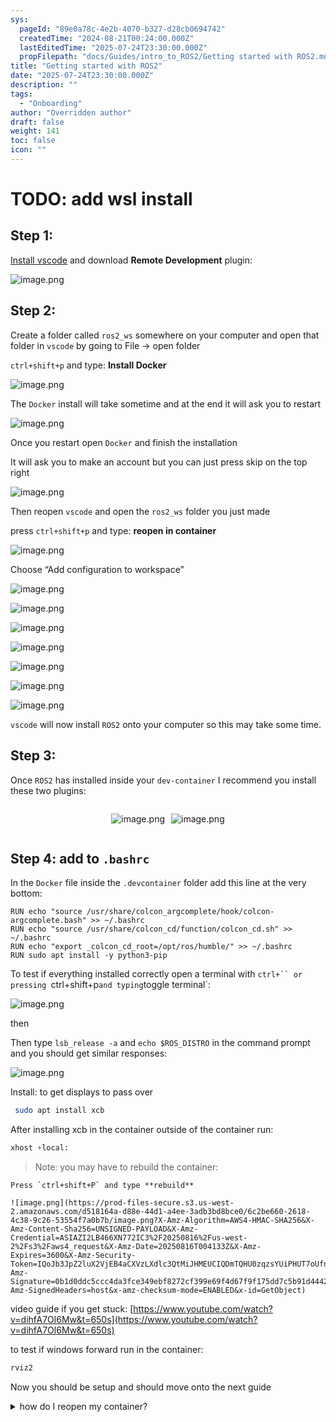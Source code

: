 ```yaml
---
sys:
  pageId: "89e0a78c-4e2b-4070-b327-d28cb0694742"
  createdTime: "2024-08-21T00:24:00.000Z"
  lastEditedTime: "2025-07-24T23:30:00.000Z"
  propFilepath: "docs/Guides/intro_to_ROS2/Getting started with ROS2.md"
title: "Getting started with ROS2"
date: "2025-07-24T23:30:00.000Z"
description: ""
tags:
  - "Onboarding"
author: "Overridden author"
draft: false
weight: 141
toc: false
icon: ""
---
```


# TODO: add wsl install

## Step 1:

[Install vscode](https://code.visualstudio.com/download) and download **Remote Development** plugin:

![image.png](https://prod-files-secure.s3.us-west-2.amazonaws.com/d518164a-d88e-44d1-a4ee-3adb3bd8bce0/efb52993-1881-4a40-b95e-6f020334f022/image.png?X-Amz-Algorithm=AWS4-HMAC-SHA256&X-Amz-Content-Sha256=UNSIGNED-PAYLOAD&X-Amz-Credential=ASIAZI2LB466YTDYD6W4%2F20250816%2Fus-west-2%2Fs3%2Faws4_request&X-Amz-Date=20250816T004122Z&X-Amz-Expires=3600&X-Amz-Security-Token=IQoJb3JpZ2luX2VjEB4aCXVzLXdlc3QtMiJHMEUCIQDgD%2BmvNN%2F2NVmmfEXZcHCkcd98qwN40VFOisK%2FMZ%2FTGQIgKimkAKcEC288hwedEi%2FsFl14G%2F16nt29wnkHsxrb1wYq%2FwMIZxAAGgw2Mzc0MjMxODM4MDUiDBoF0sNXgpxVRbWN6CrcA2qibWnkBkS0N0mkSY2yLaYfoIi3yYKgmQzXw4yCHsWpDJIgcwTsR9MTgejeveNW%2BXsyW9NNPSQiQ4KhJkw7iov3mE%2F5F8cumS2WOwqqetAC%2B%2B77A7SOItkbIWnwP7oaNq9PBRlrMseqLHYmqRQLnMHKPm2754PglCo2KFdo5xWKNxpoj7xS7ceFtXQXL286ZPF%2FaxNitbscMyLA45EGs8WG68SUmZ7goeBuddOIN5pYZ5icAh529Z2d569tfS2jp6AGpWu0Zy38%2FoXU7dOcffQinf56RttvKdLOBjK2yryOYYcxvcar3vlB0qRutgLU7MhwjSO9ZdacvjeQxLCgRjkXyfHNpFxIZkbdmLe5isbcr0WLcM2vIbLDcv7Hk81LA4nEzuntjWxcUf03n6kZqs5%2BKK21QsQ3TT3fewXxASCej6D3Z1Sn9NhbN%2BAjFnyEyfG2NywBHecpyTru%2BIelvYWlc1pG8GQzE2Bvtf0tUoyDhA2GgfFQ%2BykuVJWsUkoWY8QA7qKkiLHfUUCil8u1IdrML%2BbTmeKfCVvsnZ13RDeuuwu4zynLWwL0MfzjGJpteW3ht7pFFn046VZThed8j5Ie8uCOemjOZW9EKkqHgQz1zZ%2BQYXcYmXwrMmJ5MK3Y%2FsQGOqUBBbcKm1RmuzlmnWMr2APKvX%2BPjX4o%2B%2FWD50alyi2YITny2CbI7MEcqjNcuvrEjoOVCwOP6kWQzZuWTv7jv4I1sKiZAUv0sxMhddt0P3gm6Td9tdK4dKYrCT8W4UAJqFdasZzCNUxifZ%2FnI2jdm1gAC2ZSHayB7q%2Fr0Felraw4HD82tdrFx4jlqocn8tf2HV3iidABJ3Qk7aO5caEVTBGgB1I%2Fkael&X-Amz-Signature=c04e14b658abb6e0f17545ece0f28b7b5193e404258bb85b5f238f048154e77a&X-Amz-SignedHeaders=host&x-amz-checksum-mode=ENABLED&x-id=GetObject)

## Step 2:

Create a folder called `ros2_ws` somewhere on your computer and open that folder in `vscode` by going to File → open folder 

`ctrl+shift+p` and type: **Install Docker**

![image.png](https://prod-files-secure.s3.us-west-2.amazonaws.com/d518164a-d88e-44d1-a4ee-3adb3bd8bce0/2269dc0e-1cd5-47ff-bceb-c04ad9b2eab0/image.png?X-Amz-Algorithm=AWS4-HMAC-SHA256&X-Amz-Content-Sha256=UNSIGNED-PAYLOAD&X-Amz-Credential=ASIAZI2LB466YTDYD6W4%2F20250816%2Fus-west-2%2Fs3%2Faws4_request&X-Amz-Date=20250816T004122Z&X-Amz-Expires=3600&X-Amz-Security-Token=IQoJb3JpZ2luX2VjEB4aCXVzLXdlc3QtMiJHMEUCIQDgD%2BmvNN%2F2NVmmfEXZcHCkcd98qwN40VFOisK%2FMZ%2FTGQIgKimkAKcEC288hwedEi%2FsFl14G%2F16nt29wnkHsxrb1wYq%2FwMIZxAAGgw2Mzc0MjMxODM4MDUiDBoF0sNXgpxVRbWN6CrcA2qibWnkBkS0N0mkSY2yLaYfoIi3yYKgmQzXw4yCHsWpDJIgcwTsR9MTgejeveNW%2BXsyW9NNPSQiQ4KhJkw7iov3mE%2F5F8cumS2WOwqqetAC%2B%2B77A7SOItkbIWnwP7oaNq9PBRlrMseqLHYmqRQLnMHKPm2754PglCo2KFdo5xWKNxpoj7xS7ceFtXQXL286ZPF%2FaxNitbscMyLA45EGs8WG68SUmZ7goeBuddOIN5pYZ5icAh529Z2d569tfS2jp6AGpWu0Zy38%2FoXU7dOcffQinf56RttvKdLOBjK2yryOYYcxvcar3vlB0qRutgLU7MhwjSO9ZdacvjeQxLCgRjkXyfHNpFxIZkbdmLe5isbcr0WLcM2vIbLDcv7Hk81LA4nEzuntjWxcUf03n6kZqs5%2BKK21QsQ3TT3fewXxASCej6D3Z1Sn9NhbN%2BAjFnyEyfG2NywBHecpyTru%2BIelvYWlc1pG8GQzE2Bvtf0tUoyDhA2GgfFQ%2BykuVJWsUkoWY8QA7qKkiLHfUUCil8u1IdrML%2BbTmeKfCVvsnZ13RDeuuwu4zynLWwL0MfzjGJpteW3ht7pFFn046VZThed8j5Ie8uCOemjOZW9EKkqHgQz1zZ%2BQYXcYmXwrMmJ5MK3Y%2FsQGOqUBBbcKm1RmuzlmnWMr2APKvX%2BPjX4o%2B%2FWD50alyi2YITny2CbI7MEcqjNcuvrEjoOVCwOP6kWQzZuWTv7jv4I1sKiZAUv0sxMhddt0P3gm6Td9tdK4dKYrCT8W4UAJqFdasZzCNUxifZ%2FnI2jdm1gAC2ZSHayB7q%2Fr0Felraw4HD82tdrFx4jlqocn8tf2HV3iidABJ3Qk7aO5caEVTBGgB1I%2Fkael&X-Amz-Signature=fb77fa729a85f5f8186a85068adae0dd527ef6942cdac08cbf3d3dcf4c0e6ee7&X-Amz-SignedHeaders=host&x-amz-checksum-mode=ENABLED&x-id=GetObject)

The `Docker` install will take sometime and at the end it will ask you to restart

![image.png](https://prod-files-secure.s3.us-west-2.amazonaws.com/d518164a-d88e-44d1-a4ee-3adb3bd8bce0/ed233f78-be33-4b1f-b89c-9c346c0e961e/image.png?X-Amz-Algorithm=AWS4-HMAC-SHA256&X-Amz-Content-Sha256=UNSIGNED-PAYLOAD&X-Amz-Credential=ASIAZI2LB466YTDYD6W4%2F20250816%2Fus-west-2%2Fs3%2Faws4_request&X-Amz-Date=20250816T004122Z&X-Amz-Expires=3600&X-Amz-Security-Token=IQoJb3JpZ2luX2VjEB4aCXVzLXdlc3QtMiJHMEUCIQDgD%2BmvNN%2F2NVmmfEXZcHCkcd98qwN40VFOisK%2FMZ%2FTGQIgKimkAKcEC288hwedEi%2FsFl14G%2F16nt29wnkHsxrb1wYq%2FwMIZxAAGgw2Mzc0MjMxODM4MDUiDBoF0sNXgpxVRbWN6CrcA2qibWnkBkS0N0mkSY2yLaYfoIi3yYKgmQzXw4yCHsWpDJIgcwTsR9MTgejeveNW%2BXsyW9NNPSQiQ4KhJkw7iov3mE%2F5F8cumS2WOwqqetAC%2B%2B77A7SOItkbIWnwP7oaNq9PBRlrMseqLHYmqRQLnMHKPm2754PglCo2KFdo5xWKNxpoj7xS7ceFtXQXL286ZPF%2FaxNitbscMyLA45EGs8WG68SUmZ7goeBuddOIN5pYZ5icAh529Z2d569tfS2jp6AGpWu0Zy38%2FoXU7dOcffQinf56RttvKdLOBjK2yryOYYcxvcar3vlB0qRutgLU7MhwjSO9ZdacvjeQxLCgRjkXyfHNpFxIZkbdmLe5isbcr0WLcM2vIbLDcv7Hk81LA4nEzuntjWxcUf03n6kZqs5%2BKK21QsQ3TT3fewXxASCej6D3Z1Sn9NhbN%2BAjFnyEyfG2NywBHecpyTru%2BIelvYWlc1pG8GQzE2Bvtf0tUoyDhA2GgfFQ%2BykuVJWsUkoWY8QA7qKkiLHfUUCil8u1IdrML%2BbTmeKfCVvsnZ13RDeuuwu4zynLWwL0MfzjGJpteW3ht7pFFn046VZThed8j5Ie8uCOemjOZW9EKkqHgQz1zZ%2BQYXcYmXwrMmJ5MK3Y%2FsQGOqUBBbcKm1RmuzlmnWMr2APKvX%2BPjX4o%2B%2FWD50alyi2YITny2CbI7MEcqjNcuvrEjoOVCwOP6kWQzZuWTv7jv4I1sKiZAUv0sxMhddt0P3gm6Td9tdK4dKYrCT8W4UAJqFdasZzCNUxifZ%2FnI2jdm1gAC2ZSHayB7q%2Fr0Felraw4HD82tdrFx4jlqocn8tf2HV3iidABJ3Qk7aO5caEVTBGgB1I%2Fkael&X-Amz-Signature=aa05e05a202a1a0c1f5f236e80f639e8ebd207e8f64a31a4811de112fef0be22&X-Amz-SignedHeaders=host&x-amz-checksum-mode=ENABLED&x-id=GetObject)

Once you restart open `Docker` and finish the installation

It will ask you to make an account but you can just press skip on the top right

![image.png](https://prod-files-secure.s3.us-west-2.amazonaws.com/d518164a-d88e-44d1-a4ee-3adb3bd8bce0/21010ad9-1659-4fd9-9f59-9932a09b2a3d/image.png?X-Amz-Algorithm=AWS4-HMAC-SHA256&X-Amz-Content-Sha256=UNSIGNED-PAYLOAD&X-Amz-Credential=ASIAZI2LB466YTDYD6W4%2F20250816%2Fus-west-2%2Fs3%2Faws4_request&X-Amz-Date=20250816T004122Z&X-Amz-Expires=3600&X-Amz-Security-Token=IQoJb3JpZ2luX2VjEB4aCXVzLXdlc3QtMiJHMEUCIQDgD%2BmvNN%2F2NVmmfEXZcHCkcd98qwN40VFOisK%2FMZ%2FTGQIgKimkAKcEC288hwedEi%2FsFl14G%2F16nt29wnkHsxrb1wYq%2FwMIZxAAGgw2Mzc0MjMxODM4MDUiDBoF0sNXgpxVRbWN6CrcA2qibWnkBkS0N0mkSY2yLaYfoIi3yYKgmQzXw4yCHsWpDJIgcwTsR9MTgejeveNW%2BXsyW9NNPSQiQ4KhJkw7iov3mE%2F5F8cumS2WOwqqetAC%2B%2B77A7SOItkbIWnwP7oaNq9PBRlrMseqLHYmqRQLnMHKPm2754PglCo2KFdo5xWKNxpoj7xS7ceFtXQXL286ZPF%2FaxNitbscMyLA45EGs8WG68SUmZ7goeBuddOIN5pYZ5icAh529Z2d569tfS2jp6AGpWu0Zy38%2FoXU7dOcffQinf56RttvKdLOBjK2yryOYYcxvcar3vlB0qRutgLU7MhwjSO9ZdacvjeQxLCgRjkXyfHNpFxIZkbdmLe5isbcr0WLcM2vIbLDcv7Hk81LA4nEzuntjWxcUf03n6kZqs5%2BKK21QsQ3TT3fewXxASCej6D3Z1Sn9NhbN%2BAjFnyEyfG2NywBHecpyTru%2BIelvYWlc1pG8GQzE2Bvtf0tUoyDhA2GgfFQ%2BykuVJWsUkoWY8QA7qKkiLHfUUCil8u1IdrML%2BbTmeKfCVvsnZ13RDeuuwu4zynLWwL0MfzjGJpteW3ht7pFFn046VZThed8j5Ie8uCOemjOZW9EKkqHgQz1zZ%2BQYXcYmXwrMmJ5MK3Y%2FsQGOqUBBbcKm1RmuzlmnWMr2APKvX%2BPjX4o%2B%2FWD50alyi2YITny2CbI7MEcqjNcuvrEjoOVCwOP6kWQzZuWTv7jv4I1sKiZAUv0sxMhddt0P3gm6Td9tdK4dKYrCT8W4UAJqFdasZzCNUxifZ%2FnI2jdm1gAC2ZSHayB7q%2Fr0Felraw4HD82tdrFx4jlqocn8tf2HV3iidABJ3Qk7aO5caEVTBGgB1I%2Fkael&X-Amz-Signature=ce2d48ce6c2f57f3dcce4f8146d1b6cbeb54ca8cc5398049594aa7555363130e&X-Amz-SignedHeaders=host&x-amz-checksum-mode=ENABLED&x-id=GetObject)

Then reopen `vscode` and open the `ros2_ws` folder you just made

press `ctrl+shift+p` and type: **reopen in container**

![image.png](https://prod-files-secure.s3.us-west-2.amazonaws.com/d518164a-d88e-44d1-a4ee-3adb3bd8bce0/4e93b8c2-41ad-488c-8095-c74205196118/image.png?X-Amz-Algorithm=AWS4-HMAC-SHA256&X-Amz-Content-Sha256=UNSIGNED-PAYLOAD&X-Amz-Credential=ASIAZI2LB466YTDYD6W4%2F20250816%2Fus-west-2%2Fs3%2Faws4_request&X-Amz-Date=20250816T004122Z&X-Amz-Expires=3600&X-Amz-Security-Token=IQoJb3JpZ2luX2VjEB4aCXVzLXdlc3QtMiJHMEUCIQDgD%2BmvNN%2F2NVmmfEXZcHCkcd98qwN40VFOisK%2FMZ%2FTGQIgKimkAKcEC288hwedEi%2FsFl14G%2F16nt29wnkHsxrb1wYq%2FwMIZxAAGgw2Mzc0MjMxODM4MDUiDBoF0sNXgpxVRbWN6CrcA2qibWnkBkS0N0mkSY2yLaYfoIi3yYKgmQzXw4yCHsWpDJIgcwTsR9MTgejeveNW%2BXsyW9NNPSQiQ4KhJkw7iov3mE%2F5F8cumS2WOwqqetAC%2B%2B77A7SOItkbIWnwP7oaNq9PBRlrMseqLHYmqRQLnMHKPm2754PglCo2KFdo5xWKNxpoj7xS7ceFtXQXL286ZPF%2FaxNitbscMyLA45EGs8WG68SUmZ7goeBuddOIN5pYZ5icAh529Z2d569tfS2jp6AGpWu0Zy38%2FoXU7dOcffQinf56RttvKdLOBjK2yryOYYcxvcar3vlB0qRutgLU7MhwjSO9ZdacvjeQxLCgRjkXyfHNpFxIZkbdmLe5isbcr0WLcM2vIbLDcv7Hk81LA4nEzuntjWxcUf03n6kZqs5%2BKK21QsQ3TT3fewXxASCej6D3Z1Sn9NhbN%2BAjFnyEyfG2NywBHecpyTru%2BIelvYWlc1pG8GQzE2Bvtf0tUoyDhA2GgfFQ%2BykuVJWsUkoWY8QA7qKkiLHfUUCil8u1IdrML%2BbTmeKfCVvsnZ13RDeuuwu4zynLWwL0MfzjGJpteW3ht7pFFn046VZThed8j5Ie8uCOemjOZW9EKkqHgQz1zZ%2BQYXcYmXwrMmJ5MK3Y%2FsQGOqUBBbcKm1RmuzlmnWMr2APKvX%2BPjX4o%2B%2FWD50alyi2YITny2CbI7MEcqjNcuvrEjoOVCwOP6kWQzZuWTv7jv4I1sKiZAUv0sxMhddt0P3gm6Td9tdK4dKYrCT8W4UAJqFdasZzCNUxifZ%2FnI2jdm1gAC2ZSHayB7q%2Fr0Felraw4HD82tdrFx4jlqocn8tf2HV3iidABJ3Qk7aO5caEVTBGgB1I%2Fkael&X-Amz-Signature=be7eb102ecba278689e34b616a606dc856f156916f407b1ba021cde11c0404b7&X-Amz-SignedHeaders=host&x-amz-checksum-mode=ENABLED&x-id=GetObject)

Choose “Add configuration to workspace”

![image.png](https://prod-files-secure.s3.us-west-2.amazonaws.com/d518164a-d88e-44d1-a4ee-3adb3bd8bce0/9560b282-5060-4989-ba37-97e7b2c22476/image.png?X-Amz-Algorithm=AWS4-HMAC-SHA256&X-Amz-Content-Sha256=UNSIGNED-PAYLOAD&X-Amz-Credential=ASIAZI2LB466YTDYD6W4%2F20250816%2Fus-west-2%2Fs3%2Faws4_request&X-Amz-Date=20250816T004122Z&X-Amz-Expires=3600&X-Amz-Security-Token=IQoJb3JpZ2luX2VjEB4aCXVzLXdlc3QtMiJHMEUCIQDgD%2BmvNN%2F2NVmmfEXZcHCkcd98qwN40VFOisK%2FMZ%2FTGQIgKimkAKcEC288hwedEi%2FsFl14G%2F16nt29wnkHsxrb1wYq%2FwMIZxAAGgw2Mzc0MjMxODM4MDUiDBoF0sNXgpxVRbWN6CrcA2qibWnkBkS0N0mkSY2yLaYfoIi3yYKgmQzXw4yCHsWpDJIgcwTsR9MTgejeveNW%2BXsyW9NNPSQiQ4KhJkw7iov3mE%2F5F8cumS2WOwqqetAC%2B%2B77A7SOItkbIWnwP7oaNq9PBRlrMseqLHYmqRQLnMHKPm2754PglCo2KFdo5xWKNxpoj7xS7ceFtXQXL286ZPF%2FaxNitbscMyLA45EGs8WG68SUmZ7goeBuddOIN5pYZ5icAh529Z2d569tfS2jp6AGpWu0Zy38%2FoXU7dOcffQinf56RttvKdLOBjK2yryOYYcxvcar3vlB0qRutgLU7MhwjSO9ZdacvjeQxLCgRjkXyfHNpFxIZkbdmLe5isbcr0WLcM2vIbLDcv7Hk81LA4nEzuntjWxcUf03n6kZqs5%2BKK21QsQ3TT3fewXxASCej6D3Z1Sn9NhbN%2BAjFnyEyfG2NywBHecpyTru%2BIelvYWlc1pG8GQzE2Bvtf0tUoyDhA2GgfFQ%2BykuVJWsUkoWY8QA7qKkiLHfUUCil8u1IdrML%2BbTmeKfCVvsnZ13RDeuuwu4zynLWwL0MfzjGJpteW3ht7pFFn046VZThed8j5Ie8uCOemjOZW9EKkqHgQz1zZ%2BQYXcYmXwrMmJ5MK3Y%2FsQGOqUBBbcKm1RmuzlmnWMr2APKvX%2BPjX4o%2B%2FWD50alyi2YITny2CbI7MEcqjNcuvrEjoOVCwOP6kWQzZuWTv7jv4I1sKiZAUv0sxMhddt0P3gm6Td9tdK4dKYrCT8W4UAJqFdasZzCNUxifZ%2FnI2jdm1gAC2ZSHayB7q%2Fr0Felraw4HD82tdrFx4jlqocn8tf2HV3iidABJ3Qk7aO5caEVTBGgB1I%2Fkael&X-Amz-Signature=8ed5ab8ac4f36eae142cf85222fcfc23eecd07870ed65c1b6273de6ac5058b73&X-Amz-SignedHeaders=host&x-amz-checksum-mode=ENABLED&x-id=GetObject)

![image.png](https://prod-files-secure.s3.us-west-2.amazonaws.com/d518164a-d88e-44d1-a4ee-3adb3bd8bce0/2ee63f81-886b-48e8-a553-dc6e5eac99e4/image.png?X-Amz-Algorithm=AWS4-HMAC-SHA256&X-Amz-Content-Sha256=UNSIGNED-PAYLOAD&X-Amz-Credential=ASIAZI2LB466YTDYD6W4%2F20250816%2Fus-west-2%2Fs3%2Faws4_request&X-Amz-Date=20250816T004122Z&X-Amz-Expires=3600&X-Amz-Security-Token=IQoJb3JpZ2luX2VjEB4aCXVzLXdlc3QtMiJHMEUCIQDgD%2BmvNN%2F2NVmmfEXZcHCkcd98qwN40VFOisK%2FMZ%2FTGQIgKimkAKcEC288hwedEi%2FsFl14G%2F16nt29wnkHsxrb1wYq%2FwMIZxAAGgw2Mzc0MjMxODM4MDUiDBoF0sNXgpxVRbWN6CrcA2qibWnkBkS0N0mkSY2yLaYfoIi3yYKgmQzXw4yCHsWpDJIgcwTsR9MTgejeveNW%2BXsyW9NNPSQiQ4KhJkw7iov3mE%2F5F8cumS2WOwqqetAC%2B%2B77A7SOItkbIWnwP7oaNq9PBRlrMseqLHYmqRQLnMHKPm2754PglCo2KFdo5xWKNxpoj7xS7ceFtXQXL286ZPF%2FaxNitbscMyLA45EGs8WG68SUmZ7goeBuddOIN5pYZ5icAh529Z2d569tfS2jp6AGpWu0Zy38%2FoXU7dOcffQinf56RttvKdLOBjK2yryOYYcxvcar3vlB0qRutgLU7MhwjSO9ZdacvjeQxLCgRjkXyfHNpFxIZkbdmLe5isbcr0WLcM2vIbLDcv7Hk81LA4nEzuntjWxcUf03n6kZqs5%2BKK21QsQ3TT3fewXxASCej6D3Z1Sn9NhbN%2BAjFnyEyfG2NywBHecpyTru%2BIelvYWlc1pG8GQzE2Bvtf0tUoyDhA2GgfFQ%2BykuVJWsUkoWY8QA7qKkiLHfUUCil8u1IdrML%2BbTmeKfCVvsnZ13RDeuuwu4zynLWwL0MfzjGJpteW3ht7pFFn046VZThed8j5Ie8uCOemjOZW9EKkqHgQz1zZ%2BQYXcYmXwrMmJ5MK3Y%2FsQGOqUBBbcKm1RmuzlmnWMr2APKvX%2BPjX4o%2B%2FWD50alyi2YITny2CbI7MEcqjNcuvrEjoOVCwOP6kWQzZuWTv7jv4I1sKiZAUv0sxMhddt0P3gm6Td9tdK4dKYrCT8W4UAJqFdasZzCNUxifZ%2FnI2jdm1gAC2ZSHayB7q%2Fr0Felraw4HD82tdrFx4jlqocn8tf2HV3iidABJ3Qk7aO5caEVTBGgB1I%2Fkael&X-Amz-Signature=d39a5d68df67b8fc5150b56283433ceae1e6834010f491766b187ad4e35ccbfc&X-Amz-SignedHeaders=host&x-amz-checksum-mode=ENABLED&x-id=GetObject)

![image.png](https://prod-files-secure.s3.us-west-2.amazonaws.com/d518164a-d88e-44d1-a4ee-3adb3bd8bce0/e0fd626c-c8b6-4b2c-95d1-fa4c26514504/image.png?X-Amz-Algorithm=AWS4-HMAC-SHA256&X-Amz-Content-Sha256=UNSIGNED-PAYLOAD&X-Amz-Credential=ASIAZI2LB466YTDYD6W4%2F20250816%2Fus-west-2%2Fs3%2Faws4_request&X-Amz-Date=20250816T004122Z&X-Amz-Expires=3600&X-Amz-Security-Token=IQoJb3JpZ2luX2VjEB4aCXVzLXdlc3QtMiJHMEUCIQDgD%2BmvNN%2F2NVmmfEXZcHCkcd98qwN40VFOisK%2FMZ%2FTGQIgKimkAKcEC288hwedEi%2FsFl14G%2F16nt29wnkHsxrb1wYq%2FwMIZxAAGgw2Mzc0MjMxODM4MDUiDBoF0sNXgpxVRbWN6CrcA2qibWnkBkS0N0mkSY2yLaYfoIi3yYKgmQzXw4yCHsWpDJIgcwTsR9MTgejeveNW%2BXsyW9NNPSQiQ4KhJkw7iov3mE%2F5F8cumS2WOwqqetAC%2B%2B77A7SOItkbIWnwP7oaNq9PBRlrMseqLHYmqRQLnMHKPm2754PglCo2KFdo5xWKNxpoj7xS7ceFtXQXL286ZPF%2FaxNitbscMyLA45EGs8WG68SUmZ7goeBuddOIN5pYZ5icAh529Z2d569tfS2jp6AGpWu0Zy38%2FoXU7dOcffQinf56RttvKdLOBjK2yryOYYcxvcar3vlB0qRutgLU7MhwjSO9ZdacvjeQxLCgRjkXyfHNpFxIZkbdmLe5isbcr0WLcM2vIbLDcv7Hk81LA4nEzuntjWxcUf03n6kZqs5%2BKK21QsQ3TT3fewXxASCej6D3Z1Sn9NhbN%2BAjFnyEyfG2NywBHecpyTru%2BIelvYWlc1pG8GQzE2Bvtf0tUoyDhA2GgfFQ%2BykuVJWsUkoWY8QA7qKkiLHfUUCil8u1IdrML%2BbTmeKfCVvsnZ13RDeuuwu4zynLWwL0MfzjGJpteW3ht7pFFn046VZThed8j5Ie8uCOemjOZW9EKkqHgQz1zZ%2BQYXcYmXwrMmJ5MK3Y%2FsQGOqUBBbcKm1RmuzlmnWMr2APKvX%2BPjX4o%2B%2FWD50alyi2YITny2CbI7MEcqjNcuvrEjoOVCwOP6kWQzZuWTv7jv4I1sKiZAUv0sxMhddt0P3gm6Td9tdK4dKYrCT8W4UAJqFdasZzCNUxifZ%2FnI2jdm1gAC2ZSHayB7q%2Fr0Felraw4HD82tdrFx4jlqocn8tf2HV3iidABJ3Qk7aO5caEVTBGgB1I%2Fkael&X-Amz-Signature=3adc808449438fe662a8608e4a99d6507420dda5b459eab0afa5fc91bd4215e8&X-Amz-SignedHeaders=host&x-amz-checksum-mode=ENABLED&x-id=GetObject)

![image.png](https://prod-files-secure.s3.us-west-2.amazonaws.com/d518164a-d88e-44d1-a4ee-3adb3bd8bce0/a2e13f50-d2ab-4719-a4c2-7ced634bfc9d/image.png?X-Amz-Algorithm=AWS4-HMAC-SHA256&X-Amz-Content-Sha256=UNSIGNED-PAYLOAD&X-Amz-Credential=ASIAZI2LB466YTDYD6W4%2F20250816%2Fus-west-2%2Fs3%2Faws4_request&X-Amz-Date=20250816T004122Z&X-Amz-Expires=3600&X-Amz-Security-Token=IQoJb3JpZ2luX2VjEB4aCXVzLXdlc3QtMiJHMEUCIQDgD%2BmvNN%2F2NVmmfEXZcHCkcd98qwN40VFOisK%2FMZ%2FTGQIgKimkAKcEC288hwedEi%2FsFl14G%2F16nt29wnkHsxrb1wYq%2FwMIZxAAGgw2Mzc0MjMxODM4MDUiDBoF0sNXgpxVRbWN6CrcA2qibWnkBkS0N0mkSY2yLaYfoIi3yYKgmQzXw4yCHsWpDJIgcwTsR9MTgejeveNW%2BXsyW9NNPSQiQ4KhJkw7iov3mE%2F5F8cumS2WOwqqetAC%2B%2B77A7SOItkbIWnwP7oaNq9PBRlrMseqLHYmqRQLnMHKPm2754PglCo2KFdo5xWKNxpoj7xS7ceFtXQXL286ZPF%2FaxNitbscMyLA45EGs8WG68SUmZ7goeBuddOIN5pYZ5icAh529Z2d569tfS2jp6AGpWu0Zy38%2FoXU7dOcffQinf56RttvKdLOBjK2yryOYYcxvcar3vlB0qRutgLU7MhwjSO9ZdacvjeQxLCgRjkXyfHNpFxIZkbdmLe5isbcr0WLcM2vIbLDcv7Hk81LA4nEzuntjWxcUf03n6kZqs5%2BKK21QsQ3TT3fewXxASCej6D3Z1Sn9NhbN%2BAjFnyEyfG2NywBHecpyTru%2BIelvYWlc1pG8GQzE2Bvtf0tUoyDhA2GgfFQ%2BykuVJWsUkoWY8QA7qKkiLHfUUCil8u1IdrML%2BbTmeKfCVvsnZ13RDeuuwu4zynLWwL0MfzjGJpteW3ht7pFFn046VZThed8j5Ie8uCOemjOZW9EKkqHgQz1zZ%2BQYXcYmXwrMmJ5MK3Y%2FsQGOqUBBbcKm1RmuzlmnWMr2APKvX%2BPjX4o%2B%2FWD50alyi2YITny2CbI7MEcqjNcuvrEjoOVCwOP6kWQzZuWTv7jv4I1sKiZAUv0sxMhddt0P3gm6Td9tdK4dKYrCT8W4UAJqFdasZzCNUxifZ%2FnI2jdm1gAC2ZSHayB7q%2Fr0Felraw4HD82tdrFx4jlqocn8tf2HV3iidABJ3Qk7aO5caEVTBGgB1I%2Fkael&X-Amz-Signature=11e6748ce79293262b69a906db63f6f413a25e6439ad887ac26ba4ff19c8a1b5&X-Amz-SignedHeaders=host&x-amz-checksum-mode=ENABLED&x-id=GetObject)

![image.png](https://prod-files-secure.s3.us-west-2.amazonaws.com/d518164a-d88e-44d1-a4ee-3adb3bd8bce0/6cc478ad-aaba-4bf7-9fcc-403277ab896c/image.png?X-Amz-Algorithm=AWS4-HMAC-SHA256&X-Amz-Content-Sha256=UNSIGNED-PAYLOAD&X-Amz-Credential=ASIAZI2LB466YTDYD6W4%2F20250816%2Fus-west-2%2Fs3%2Faws4_request&X-Amz-Date=20250816T004122Z&X-Amz-Expires=3600&X-Amz-Security-Token=IQoJb3JpZ2luX2VjEB4aCXVzLXdlc3QtMiJHMEUCIQDgD%2BmvNN%2F2NVmmfEXZcHCkcd98qwN40VFOisK%2FMZ%2FTGQIgKimkAKcEC288hwedEi%2FsFl14G%2F16nt29wnkHsxrb1wYq%2FwMIZxAAGgw2Mzc0MjMxODM4MDUiDBoF0sNXgpxVRbWN6CrcA2qibWnkBkS0N0mkSY2yLaYfoIi3yYKgmQzXw4yCHsWpDJIgcwTsR9MTgejeveNW%2BXsyW9NNPSQiQ4KhJkw7iov3mE%2F5F8cumS2WOwqqetAC%2B%2B77A7SOItkbIWnwP7oaNq9PBRlrMseqLHYmqRQLnMHKPm2754PglCo2KFdo5xWKNxpoj7xS7ceFtXQXL286ZPF%2FaxNitbscMyLA45EGs8WG68SUmZ7goeBuddOIN5pYZ5icAh529Z2d569tfS2jp6AGpWu0Zy38%2FoXU7dOcffQinf56RttvKdLOBjK2yryOYYcxvcar3vlB0qRutgLU7MhwjSO9ZdacvjeQxLCgRjkXyfHNpFxIZkbdmLe5isbcr0WLcM2vIbLDcv7Hk81LA4nEzuntjWxcUf03n6kZqs5%2BKK21QsQ3TT3fewXxASCej6D3Z1Sn9NhbN%2BAjFnyEyfG2NywBHecpyTru%2BIelvYWlc1pG8GQzE2Bvtf0tUoyDhA2GgfFQ%2BykuVJWsUkoWY8QA7qKkiLHfUUCil8u1IdrML%2BbTmeKfCVvsnZ13RDeuuwu4zynLWwL0MfzjGJpteW3ht7pFFn046VZThed8j5Ie8uCOemjOZW9EKkqHgQz1zZ%2BQYXcYmXwrMmJ5MK3Y%2FsQGOqUBBbcKm1RmuzlmnWMr2APKvX%2BPjX4o%2B%2FWD50alyi2YITny2CbI7MEcqjNcuvrEjoOVCwOP6kWQzZuWTv7jv4I1sKiZAUv0sxMhddt0P3gm6Td9tdK4dKYrCT8W4UAJqFdasZzCNUxifZ%2FnI2jdm1gAC2ZSHayB7q%2Fr0Felraw4HD82tdrFx4jlqocn8tf2HV3iidABJ3Qk7aO5caEVTBGgB1I%2Fkael&X-Amz-Signature=fb0cb91b8307d64087cb2dbd389d55fc27979f0e3d6474c432aa0806cc90d1b6&X-Amz-SignedHeaders=host&x-amz-checksum-mode=ENABLED&x-id=GetObject)

![image.png](https://prod-files-secure.s3.us-west-2.amazonaws.com/d518164a-d88e-44d1-a4ee-3adb3bd8bce0/53255b28-f75e-430f-b9e3-c0ac8577e42b/image.png?X-Amz-Algorithm=AWS4-HMAC-SHA256&X-Amz-Content-Sha256=UNSIGNED-PAYLOAD&X-Amz-Credential=ASIAZI2LB466YTDYD6W4%2F20250816%2Fus-west-2%2Fs3%2Faws4_request&X-Amz-Date=20250816T004122Z&X-Amz-Expires=3600&X-Amz-Security-Token=IQoJb3JpZ2luX2VjEB4aCXVzLXdlc3QtMiJHMEUCIQDgD%2BmvNN%2F2NVmmfEXZcHCkcd98qwN40VFOisK%2FMZ%2FTGQIgKimkAKcEC288hwedEi%2FsFl14G%2F16nt29wnkHsxrb1wYq%2FwMIZxAAGgw2Mzc0MjMxODM4MDUiDBoF0sNXgpxVRbWN6CrcA2qibWnkBkS0N0mkSY2yLaYfoIi3yYKgmQzXw4yCHsWpDJIgcwTsR9MTgejeveNW%2BXsyW9NNPSQiQ4KhJkw7iov3mE%2F5F8cumS2WOwqqetAC%2B%2B77A7SOItkbIWnwP7oaNq9PBRlrMseqLHYmqRQLnMHKPm2754PglCo2KFdo5xWKNxpoj7xS7ceFtXQXL286ZPF%2FaxNitbscMyLA45EGs8WG68SUmZ7goeBuddOIN5pYZ5icAh529Z2d569tfS2jp6AGpWu0Zy38%2FoXU7dOcffQinf56RttvKdLOBjK2yryOYYcxvcar3vlB0qRutgLU7MhwjSO9ZdacvjeQxLCgRjkXyfHNpFxIZkbdmLe5isbcr0WLcM2vIbLDcv7Hk81LA4nEzuntjWxcUf03n6kZqs5%2BKK21QsQ3TT3fewXxASCej6D3Z1Sn9NhbN%2BAjFnyEyfG2NywBHecpyTru%2BIelvYWlc1pG8GQzE2Bvtf0tUoyDhA2GgfFQ%2BykuVJWsUkoWY8QA7qKkiLHfUUCil8u1IdrML%2BbTmeKfCVvsnZ13RDeuuwu4zynLWwL0MfzjGJpteW3ht7pFFn046VZThed8j5Ie8uCOemjOZW9EKkqHgQz1zZ%2BQYXcYmXwrMmJ5MK3Y%2FsQGOqUBBbcKm1RmuzlmnWMr2APKvX%2BPjX4o%2B%2FWD50alyi2YITny2CbI7MEcqjNcuvrEjoOVCwOP6kWQzZuWTv7jv4I1sKiZAUv0sxMhddt0P3gm6Td9tdK4dKYrCT8W4UAJqFdasZzCNUxifZ%2FnI2jdm1gAC2ZSHayB7q%2Fr0Felraw4HD82tdrFx4jlqocn8tf2HV3iidABJ3Qk7aO5caEVTBGgB1I%2Fkael&X-Amz-Signature=ff487be9587090eaf31d21ce2ada7f20f6f8dedb0a6a8127f23316d3c4226a0a&X-Amz-SignedHeaders=host&x-amz-checksum-mode=ENABLED&x-id=GetObject)

![image.png](https://prod-files-secure.s3.us-west-2.amazonaws.com/d518164a-d88e-44d1-a4ee-3adb3bd8bce0/7c562767-5af9-4ffb-97d1-327bcdf4ee00/image.png?X-Amz-Algorithm=AWS4-HMAC-SHA256&X-Amz-Content-Sha256=UNSIGNED-PAYLOAD&X-Amz-Credential=ASIAZI2LB466YTDYD6W4%2F20250816%2Fus-west-2%2Fs3%2Faws4_request&X-Amz-Date=20250816T004122Z&X-Amz-Expires=3600&X-Amz-Security-Token=IQoJb3JpZ2luX2VjEB4aCXVzLXdlc3QtMiJHMEUCIQDgD%2BmvNN%2F2NVmmfEXZcHCkcd98qwN40VFOisK%2FMZ%2FTGQIgKimkAKcEC288hwedEi%2FsFl14G%2F16nt29wnkHsxrb1wYq%2FwMIZxAAGgw2Mzc0MjMxODM4MDUiDBoF0sNXgpxVRbWN6CrcA2qibWnkBkS0N0mkSY2yLaYfoIi3yYKgmQzXw4yCHsWpDJIgcwTsR9MTgejeveNW%2BXsyW9NNPSQiQ4KhJkw7iov3mE%2F5F8cumS2WOwqqetAC%2B%2B77A7SOItkbIWnwP7oaNq9PBRlrMseqLHYmqRQLnMHKPm2754PglCo2KFdo5xWKNxpoj7xS7ceFtXQXL286ZPF%2FaxNitbscMyLA45EGs8WG68SUmZ7goeBuddOIN5pYZ5icAh529Z2d569tfS2jp6AGpWu0Zy38%2FoXU7dOcffQinf56RttvKdLOBjK2yryOYYcxvcar3vlB0qRutgLU7MhwjSO9ZdacvjeQxLCgRjkXyfHNpFxIZkbdmLe5isbcr0WLcM2vIbLDcv7Hk81LA4nEzuntjWxcUf03n6kZqs5%2BKK21QsQ3TT3fewXxASCej6D3Z1Sn9NhbN%2BAjFnyEyfG2NywBHecpyTru%2BIelvYWlc1pG8GQzE2Bvtf0tUoyDhA2GgfFQ%2BykuVJWsUkoWY8QA7qKkiLHfUUCil8u1IdrML%2BbTmeKfCVvsnZ13RDeuuwu4zynLWwL0MfzjGJpteW3ht7pFFn046VZThed8j5Ie8uCOemjOZW9EKkqHgQz1zZ%2BQYXcYmXwrMmJ5MK3Y%2FsQGOqUBBbcKm1RmuzlmnWMr2APKvX%2BPjX4o%2B%2FWD50alyi2YITny2CbI7MEcqjNcuvrEjoOVCwOP6kWQzZuWTv7jv4I1sKiZAUv0sxMhddt0P3gm6Td9tdK4dKYrCT8W4UAJqFdasZzCNUxifZ%2FnI2jdm1gAC2ZSHayB7q%2Fr0Felraw4HD82tdrFx4jlqocn8tf2HV3iidABJ3Qk7aO5caEVTBGgB1I%2Fkael&X-Amz-Signature=599cd91dc3f6d116b860b7b68c3b94ede0e3a3af62098cf68901a6ff980a3318&X-Amz-SignedHeaders=host&x-amz-checksum-mode=ENABLED&x-id=GetObject)

`vscode` will now install `ROS2` onto your computer so this may take some time.

## Step 3:

Once `ROS2` has installed inside your `dev-container` I recommend you install these two plugins:

<div style="display: flex;flex-direction: row; column-gap:10px; max-width: 630px;justify-content: center;">
<div>

![image.png](https://prod-files-secure.s3.us-west-2.amazonaws.com/d518164a-d88e-44d1-a4ee-3adb3bd8bce0/3fc3d550-5a54-4ba1-ba6b-faa01cdb7369/image.png?X-Amz-Algorithm=AWS4-HMAC-SHA256&X-Amz-Content-Sha256=UNSIGNED-PAYLOAD&X-Amz-Credential=ASIAZI2LB4662W4TZH6W%2F20250816%2Fus-west-2%2Fs3%2Faws4_request&X-Amz-Date=20250816T004133Z&X-Amz-Expires=3600&X-Amz-Security-Token=IQoJb3JpZ2luX2VjEB4aCXVzLXdlc3QtMiJHMEUCIQC142E5gJgsBMb9v0oUfPgj1rgASJ9hB47R4EKWzJhuMwIgVf95nDSd%2FhLDt3tpx7BBvs1d2nP1SCdbbBxuGkY0sVoq%2FwMIZxAAGgw2Mzc0MjMxODM4MDUiDAzJvxaethGr6qs4iyrcA%2FUOonXEgeT4WuvB83za%2Bf78SN%2FAYWjHeTiK3jSzzyLVUoci7kQ58T7JcFS58BApFc0N70%2BAEYvbErJ3fKYrxmAskJ%2Fk%2BogsEbZFZE69B4jQdOVYG6QALOibLhE6ZPb9xsE0%2Fk7sCCQbUPkpEfLWQXlBr6maWb0zGvl%2FDJ2ZknilKD9l5lPSveHMNmxIm9pMYOc0ecH%2Bb43UwyGgLDiA6u8spg9bontdwE6xGBPjppMVdguREwNNHPW3OSXDMdIaRdGZ2KeJsQPJ6%2Bw2a%2By7vhiuznIrIotFgYP%2B5fDeT8FZ%2BST%2Bi0vZRwo67aPQGc7NU%2F4%2BY7cFK8A4GQnuBJg%2FZpMgtCoTQfAQhJHBo8nYHdXoF%2BXJ%2BR9ILY5KhuO10UkBrlRGni5XUaU6xFueuCqH12%2B8JHLNYhySxaAwVPXJofNDBao05McpCt5ME4ZE84uPy26AZsQNDWM3e7U9hOaxOhojK4Fzd0uhHQZmh4hisFItYMHIhdbq5iqnoAD2fVINDqmP1sl2eHOM1YN9wCJdtEhiyuZR6Z1ZAIz8CqgkgLvvdPu%2BDUPS0Oc%2FMY4AU%2B79iQhKwwxPO8TX2%2BAj6hEtdcacGAN%2FYJjVe%2B%2BlRxF4yCyorjw5HbY4OKTxKVhUMNzX%2FsQGOqUBXFgdt9UP4MWPtns9pBBXVJpxmeZ%2FuUZfHemj1HFLTQAtsWQeimexvWiu0axLe5ycsS31i83sY9%2Br4%2BUwhH4gpo8Oof%2BskT3vtNxl3pYTjV%2FmPf31oaFGgXtAytbWCM2TBhRA1J0tE6Dii1jCIYxiadOpqgEntFqyagj2%2BHV01BT%2FqEXU%2F83lo9d9x8p1eXP%2FtzoeuKoYTsqGViOuS3LP5p4G8%2BCE&X-Amz-Signature=f3b5b2f04511bb61238f63d9e665d71dd4e3397e138e1c94c22bf4ec146824cd&X-Amz-SignedHeaders=host&x-amz-checksum-mode=ENABLED&x-id=GetObject)

</div>
<div>

![image.png](https://prod-files-secure.s3.us-west-2.amazonaws.com/d518164a-d88e-44d1-a4ee-3adb3bd8bce0/d994cc66-13c2-4093-a5a3-f84cf4601a82/image.png?X-Amz-Algorithm=AWS4-HMAC-SHA256&X-Amz-Content-Sha256=UNSIGNED-PAYLOAD&X-Amz-Credential=ASIAZI2LB4666DRQUTOR%2F20250816%2Fus-west-2%2Fs3%2Faws4_request&X-Amz-Date=20250816T004133Z&X-Amz-Expires=3600&X-Amz-Security-Token=IQoJb3JpZ2luX2VjEB4aCXVzLXdlc3QtMiJIMEYCIQCiXPTegzt4y7dDQEuZ4QnFu5wPPv3nOvvl8R0QNap0QQIhAMB160UOU2QNnQVOi02K7pljBfCyHenP8jNxY%2BvzbzLlKv8DCGcQABoMNjM3NDIzMTgzODA1Igx9xoPixSVUXNc9peoq3APhfZiEJ1gvefF8rAzFh%2BAtKiq4TSnwubS%2FWDjKrf%2FhqmHtqLmjmILoPk%2FoB%2BHBPRPQlKqx77ynEgeigTMI0qlIdzKIfUdYXUmJr1pxAGCjglG06IaQmIZEHZbuLWuh1bhVQnLlS8az48QEEBzZHEXT6ZAS%2Fjx40rtZOG8SCjJiMWyFggI%2BOjFOZd5wzlfwDvPf7NQ30C5evms%2FanmAvihxTa3%2BU8KQj3C4erumT2%2F8a8pExy76srMzVcIK7m5u8vbnYpnWJIXNwDVUKwDVa0dB%2FaS8kHmgcmQG2KNuepTWPs96jkBMLfCSsV%2FECqbHmXBRYUQpsg5TeEFM79ofxUqq%2FugItnbOWrm93IANQCNc6PtOzy0sRIy2W6bEAxipLHOaSpUG5EDhmuGYz%2BwWoUWGFaHBjOkjjc19FvnC8N3bEhErMtDZfoOy0%2F3vaBG9iUXo0JrTnEAjcDie%2BT7IW%2BxV2Z3LjY23QdOmTErmnWSoQMWddMejoWNc8mP0OqmiQTD7wDPIbPg1LhU4cZ9er3DExLZQC4Kb7zi%2F6pdW8%2FYUFCgibQImdyI0cQPTgPm1uCbtQsUL1Arq0eaqBpguG0QhCJaCuzyKXV9MjIDgMqs3qLd2GFCmNCmrQRlifDDo1%2F7EBjqkAchod8aI0hYb5WhwHJQx%2BBGL8F9KZdTqNmhApSnRUSkTJsMb5pMp7F%2FyhvhdOd3e5ugyXe%2Fx7hnnPmZ75P0euLZOHPJB%2F8a895bWeRb5%2BS3bPMeu1WPpkrOfICJvsWe%2BG2Ag%2B8S8q%2Boyt%2FzPHSzrNKqsJOdijPT4zl4XKM7RNTjWBnK84MmfYxOjuEcwSLYEbJFJop4Am4OuUg0LVCO98YfjtQfd&X-Amz-Signature=0881beb15573fda620102a6620bcfdcf37d74d9ff2744d8f49bab2bc2e08ea63&X-Amz-SignedHeaders=host&x-amz-checksum-mode=ENABLED&x-id=GetObject)

</div>
</div>

## Step 4: add to `.bashrc`

In the `Docker` file inside the `.devcontainer` folder add this line at the very bottom: 

```docker
RUN echo "source /usr/share/colcon_argcomplete/hook/colcon-argcomplete.bash" >> ~/.bashrc
RUN echo "source /usr/share/colcon_cd/function/colcon_cd.sh" >> ~/.bashrc
RUN echo "export _colcon_cd_root=/opt/ros/humble/" >> ~/.bashrc
RUN sudo apt install -y python3-pip 
```

To test if everything installed correctly open a terminal with `ctrl+`` or pressing `ctrl+shift+p` and typing `toggle terminal`:

![image.png](https://prod-files-secure.s3.us-west-2.amazonaws.com/d518164a-d88e-44d1-a4ee-3adb3bd8bce0/6a4943d8-b04e-4c02-9a58-775f3384d1a5/image.png?X-Amz-Algorithm=AWS4-HMAC-SHA256&X-Amz-Content-Sha256=UNSIGNED-PAYLOAD&X-Amz-Credential=ASIAZI2LB466YTDYD6W4%2F20250816%2Fus-west-2%2Fs3%2Faws4_request&X-Amz-Date=20250816T004122Z&X-Amz-Expires=3600&X-Amz-Security-Token=IQoJb3JpZ2luX2VjEB4aCXVzLXdlc3QtMiJHMEUCIQDgD%2BmvNN%2F2NVmmfEXZcHCkcd98qwN40VFOisK%2FMZ%2FTGQIgKimkAKcEC288hwedEi%2FsFl14G%2F16nt29wnkHsxrb1wYq%2FwMIZxAAGgw2Mzc0MjMxODM4MDUiDBoF0sNXgpxVRbWN6CrcA2qibWnkBkS0N0mkSY2yLaYfoIi3yYKgmQzXw4yCHsWpDJIgcwTsR9MTgejeveNW%2BXsyW9NNPSQiQ4KhJkw7iov3mE%2F5F8cumS2WOwqqetAC%2B%2B77A7SOItkbIWnwP7oaNq9PBRlrMseqLHYmqRQLnMHKPm2754PglCo2KFdo5xWKNxpoj7xS7ceFtXQXL286ZPF%2FaxNitbscMyLA45EGs8WG68SUmZ7goeBuddOIN5pYZ5icAh529Z2d569tfS2jp6AGpWu0Zy38%2FoXU7dOcffQinf56RttvKdLOBjK2yryOYYcxvcar3vlB0qRutgLU7MhwjSO9ZdacvjeQxLCgRjkXyfHNpFxIZkbdmLe5isbcr0WLcM2vIbLDcv7Hk81LA4nEzuntjWxcUf03n6kZqs5%2BKK21QsQ3TT3fewXxASCej6D3Z1Sn9NhbN%2BAjFnyEyfG2NywBHecpyTru%2BIelvYWlc1pG8GQzE2Bvtf0tUoyDhA2GgfFQ%2BykuVJWsUkoWY8QA7qKkiLHfUUCil8u1IdrML%2BbTmeKfCVvsnZ13RDeuuwu4zynLWwL0MfzjGJpteW3ht7pFFn046VZThed8j5Ie8uCOemjOZW9EKkqHgQz1zZ%2BQYXcYmXwrMmJ5MK3Y%2FsQGOqUBBbcKm1RmuzlmnWMr2APKvX%2BPjX4o%2B%2FWD50alyi2YITny2CbI7MEcqjNcuvrEjoOVCwOP6kWQzZuWTv7jv4I1sKiZAUv0sxMhddt0P3gm6Td9tdK4dKYrCT8W4UAJqFdasZzCNUxifZ%2FnI2jdm1gAC2ZSHayB7q%2Fr0Felraw4HD82tdrFx4jlqocn8tf2HV3iidABJ3Qk7aO5caEVTBGgB1I%2Fkael&X-Amz-Signature=80f5ed5d40e5496eba12e33c15f0f997074dab0b82c50e2d8cdc8f20476bf7a7&X-Amz-SignedHeaders=host&x-amz-checksum-mode=ENABLED&x-id=GetObject)

then 

Then type `lsb_release -a` and `echo $ROS_DISTRO` in the command prompt and you should get similar responses:

![image.png](https://prod-files-secure.s3.us-west-2.amazonaws.com/d518164a-d88e-44d1-a4ee-3adb3bd8bce0/3e635dec-a805-4e85-8b9e-d000e5b71a4e/image.png?X-Amz-Algorithm=AWS4-HMAC-SHA256&X-Amz-Content-Sha256=UNSIGNED-PAYLOAD&X-Amz-Credential=ASIAZI2LB466YTDYD6W4%2F20250816%2Fus-west-2%2Fs3%2Faws4_request&X-Amz-Date=20250816T004122Z&X-Amz-Expires=3600&X-Amz-Security-Token=IQoJb3JpZ2luX2VjEB4aCXVzLXdlc3QtMiJHMEUCIQDgD%2BmvNN%2F2NVmmfEXZcHCkcd98qwN40VFOisK%2FMZ%2FTGQIgKimkAKcEC288hwedEi%2FsFl14G%2F16nt29wnkHsxrb1wYq%2FwMIZxAAGgw2Mzc0MjMxODM4MDUiDBoF0sNXgpxVRbWN6CrcA2qibWnkBkS0N0mkSY2yLaYfoIi3yYKgmQzXw4yCHsWpDJIgcwTsR9MTgejeveNW%2BXsyW9NNPSQiQ4KhJkw7iov3mE%2F5F8cumS2WOwqqetAC%2B%2B77A7SOItkbIWnwP7oaNq9PBRlrMseqLHYmqRQLnMHKPm2754PglCo2KFdo5xWKNxpoj7xS7ceFtXQXL286ZPF%2FaxNitbscMyLA45EGs8WG68SUmZ7goeBuddOIN5pYZ5icAh529Z2d569tfS2jp6AGpWu0Zy38%2FoXU7dOcffQinf56RttvKdLOBjK2yryOYYcxvcar3vlB0qRutgLU7MhwjSO9ZdacvjeQxLCgRjkXyfHNpFxIZkbdmLe5isbcr0WLcM2vIbLDcv7Hk81LA4nEzuntjWxcUf03n6kZqs5%2BKK21QsQ3TT3fewXxASCej6D3Z1Sn9NhbN%2BAjFnyEyfG2NywBHecpyTru%2BIelvYWlc1pG8GQzE2Bvtf0tUoyDhA2GgfFQ%2BykuVJWsUkoWY8QA7qKkiLHfUUCil8u1IdrML%2BbTmeKfCVvsnZ13RDeuuwu4zynLWwL0MfzjGJpteW3ht7pFFn046VZThed8j5Ie8uCOemjOZW9EKkqHgQz1zZ%2BQYXcYmXwrMmJ5MK3Y%2FsQGOqUBBbcKm1RmuzlmnWMr2APKvX%2BPjX4o%2B%2FWD50alyi2YITny2CbI7MEcqjNcuvrEjoOVCwOP6kWQzZuWTv7jv4I1sKiZAUv0sxMhddt0P3gm6Td9tdK4dKYrCT8W4UAJqFdasZzCNUxifZ%2FnI2jdm1gAC2ZSHayB7q%2Fr0Felraw4HD82tdrFx4jlqocn8tf2HV3iidABJ3Qk7aO5caEVTBGgB1I%2Fkael&X-Amz-Signature=1508b86c28b64961e2912d51a836012395257baa63c7c393b1b193fc7a93cbfd&X-Amz-SignedHeaders=host&x-amz-checksum-mode=ENABLED&x-id=GetObject)

Install:  to get displays to pass over

```bash
 sudo apt install xcb
```

After installing xcb in the container outside of the container run:

```python
xhost +local:
```

> Note: you may have to rebuild the container:

	Press `ctrl+shift+P` and type **rebuild**

	![image.png](https://prod-files-secure.s3.us-west-2.amazonaws.com/d518164a-d88e-44d1-a4ee-3adb3bd8bce0/6c2be660-2618-4c38-9c26-53554f7a0b7b/image.png?X-Amz-Algorithm=AWS4-HMAC-SHA256&X-Amz-Content-Sha256=UNSIGNED-PAYLOAD&X-Amz-Credential=ASIAZI2LB466XN772IC3%2F20250816%2Fus-west-2%2Fs3%2Faws4_request&X-Amz-Date=20250816T004133Z&X-Amz-Expires=3600&X-Amz-Security-Token=IQoJb3JpZ2luX2VjEB4aCXVzLXdlc3QtMiJHMEUCIQDmTQHU0zqzsYUiPHUT7oUfnweLcBB4WWknjHHBa1RD0gIgFe5GmRrh6ATAzpBb1l%2FQ0q5QE0Db5Lo0BPH8g%2FRKbVsq%2FwMIZxAAGgw2Mzc0MjMxODM4MDUiDJnmT5meYho%2Fm9DAwircA9bML3Mq2za7T%2F1knmnsJrXBlS2jFZF1ss8wCEc7oBh90aF4DFLux%2FCj199BKpQba%2FQZ9xUWQANYgkKFinc5o3SXqh2xTyc70baNgWAiElI%2F4HIF71OWFrTijchE8I1wa589agfe3Sda3JBo%2F1ZZOespBgF2Csz0IcUu%2FyR70iR57uQJXVXYxQVcYldFu9sP3%2FxYr8c4GToGt4304RUL0uX46WFJJPmGnBVzkwJ7WgZJHqpQj42xzGL8CMlZcrKB%2FyuXBvMdNDOBbuocgbWG7WZyakN2b%2FkKr%2B%2F9oFpdUM%2BPszvJiJab%2Bp9xGy%2FI0jGwGcBkiAsdzoIBil8qs1bv4bywKknNHiNezajWofPjwFJX880AhwiAtB3ZTALzGELamYnTo4jdoIgbo0YorHnlMMMlRj4dbvxmmVXdAMjwsXp4Z3hLF8RU%2F9cX7i2MA0otCO%2B4nq9JHS3H9nq%2BAcS6GO0L3ClVW2dRxYpgAiNBqt8NRzfLKQH57IoIDOED%2FZrkbjij1fcpNNH7VcFS3gWAcvoVoYt9hTDON1yY8RQKQmHNMoFsqjCCnwiI%2Bn9Tj5OsYWxdDp%2FwjBKWsi6e8A1YqU3Va8v6j4gQDSjyOy8LaDnJUYnshTWdSAOYVu1UMODX%2FsQGOqUBzNIF8coADf1WP4DzK73a%2FnMYjmpQAkAmtr2QaQOlWcCyLI3gB0nhi%2FwFIznDhT4XkvviAV%2F1WXBeY3ykRVLeUTz7pjAH%2F9pry7Kpk38iBrCluuSakooN3kFYoufB0IFjWmpqrwuH3sR%2FpHLeGPnmY2u6nK4%2FdbtYFm5un5gAa%2BOVEM%2FZr3oIMyf%2BZlUoODWSn18RQpWfBQze2VnifCpH3t%2FIPazj&X-Amz-Signature=0b1d0ddc5ccc4da3fce349ebf8272cf399e69f4d67f9f175dd7c5b91d4442d0f&X-Amz-SignedHeaders=host&x-amz-checksum-mode=ENABLED&x-id=GetObject)

video guide if you get stuck: [https://www.youtube.com/watch?v=dihfA7Ol6Mw&t=650s](https://www.youtube.com/watch?v=dihfA7Ol6Mw&t=650s)

to test if windows forward run in the container:

```bash
rviz2
```

Now you should be setup and should move onto the next guide 

<details>
      <summary>how do I reopen my container?</summary>
      TODO:
  </details>
